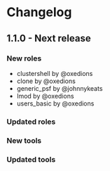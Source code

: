 # Changelog

## 1.1.0 - Next release

### New roles

  - clustershell by @oxedions
  - clone by @oxedions
  - generic_psf by @johnnykeats
  - lmod by @oxedions
  - users_basic by @oxedions

### Updated roles

### New tools

### Updated tools
